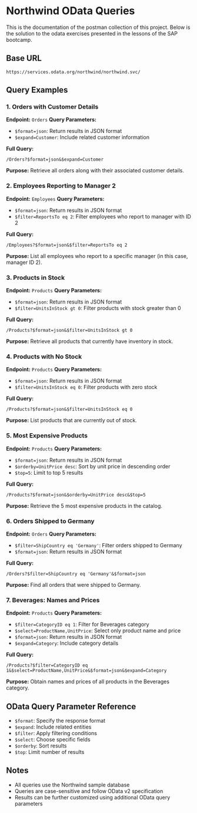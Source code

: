 # Northwind OData Queries

This is the documentation of the postman collection of this project. Below is the solution to the odata exercises presented in the lessons of the SAP bootcamp. 

## Base URL
```
https://services.odata.org/northwind/northwind.svc/
```

## Query Examples

### 1. Orders with Customer Details
**Endpoint:** `Orders`
**Query Parameters:**
- `$format=json`: Return results in JSON format
- `$expand=Customer`: Include related customer information

**Full Query:**
```
/Orders?$format=json&$expand=Customer
```

**Purpose:** Retrieve all orders along with their associated customer details.

### 2. Employees Reporting to Manager 2
**Endpoint:** `Employees`
**Query Parameters:**
- `$format=json`: Return results in JSON format
- `$filter=ReportsTo eq 2`: Filter employees who report to manager with ID 2

**Full Query:**
```
/Employees?$format=json&$filter=ReportsTo eq 2
```

**Purpose:** List all employees who report to a specific manager (in this case, manager ID 2).

### 3. Products in Stock
**Endpoint:** `Products`
**Query Parameters:**
- `$format=json`: Return results in JSON format
- `$filter=UnitsInStock gt 0`: Filter products with stock greater than 0

**Full Query:**
```
/Products?$format=json&$filter=UnitsInStock gt 0
```

**Purpose:** Retrieve all products that currently have inventory in stock.

### 4. Products with No Stock
**Endpoint:** `Products`
**Query Parameters:**
- `$format=json`: Return results in JSON format
- `$filter=UnitsInStock eq 0`: Filter products with zero stock

**Full Query:**
```
/Products?$format=json&$filter=UnitsInStock eq 0
```

**Purpose:** List products that are currently out of stock.

### 5. Most Expensive Products
**Endpoint:** `Products`
**Query Parameters:**
- `$format=json`: Return results in JSON format
- `$orderby=UnitPrice desc`: Sort by unit price in descending order
- `$top=5`: Limit to top 5 results

**Full Query:**
```
/Products?$format=json&$orderby=UnitPrice desc&$top=5
```

**Purpose:** Retrieve the 5 most expensive products in the catalog.

### 6. Orders Shipped to Germany
**Endpoint:** `Orders`
**Query Parameters:**
- `$filter=ShipCountry eq 'Germany'`: Filter orders shipped to Germany
- `$format=json`: Return results in JSON format

**Full Query:**
```
/Orders?$filter=ShipCountry eq 'Germany'&$format=json
```

**Purpose:** Find all orders that were shipped to Germany.

### 7. Beverages: Names and Prices
**Endpoint:** `Products`
**Query Parameters:**
- `$filter=CategoryID eq 1`: Filter for Beverages category
- `$select=ProductName,UnitPrice`: Select only product name and price
- `$format=json`: Return results in JSON format
- `$expand=Category`: Include category details

**Full Query:**
```
/Products?$filter=CategoryID eq 1&$select=ProductName,UnitPrice&$format=json&$expand=Category
```

**Purpose:** Obtain names and prices of all products in the Beverages category.

## OData Query Parameter Reference
- `$format`: Specify the response format
- `$expand`: Include related entities
- `$filter`: Apply filtering conditions
- `$select`: Choose specific fields
- `$orderby`: Sort results
- `$top`: Limit number of results

## Notes
- All queries use the Northwind sample database
- Queries are case-sensitive and follow OData v2 specification
- Results can be further customized using additional OData query parameters

